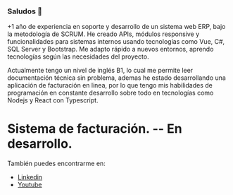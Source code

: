 ### Saludos 👋

+1 año de experiencia en soporte y desarrollo de un sistema web ERP, bajo la metodología de SCRUM. He
creado APIs, módulos responsive y funcionalidades para sistemas internos usando tecnologías como Vue,
C#, SQL Server y Bootstrap. Me adapto rápido a nuevos entornos, aprendo tecnologías según las
necesidades del proyecto.

Actualmente tengo un nivel de inglés B1, lo cual me permite leer documentación técnica sin problema, ademas he estado desarrollando una aplicación de facturación en linea, por lo que tengo mis habilidades de programación en constante desarrollo sobre todo en tecnologías como Nodejs y React con Typescript.

# Sistema de facturación. -- En desarrollo.

También puedes encontrarme en:
* [Linkedin](https://www.linkedin.com/in/yahirdz/)
* [Youtube](https://www.youtube.com/@diseño_inteligente)

